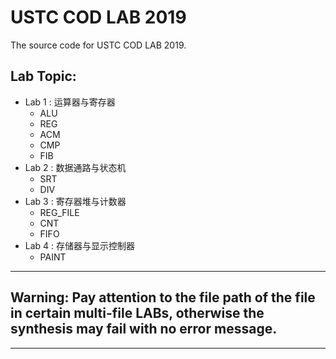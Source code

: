 # USTC COD LAB 2019

The source code for USTC COD LAB 2019.

## Lab Topic:
+ Lab 1 : 运算器与寄存器
  + ALU
  + REG
  + ACM
  + CMP
  + FIB
+ Lab 2 : 数据通路与状态机
  + SRT
  + DIV
+ Lab 3 : 寄存器堆与计数器
  + REG_FILE
  + CNT
  + FIFO
+ Lab 4 : 存储器与显示控制器
  + PAINT
  
***************************************************************************************************************************************** 
## Warning: Pay attention to the file path of the file in certain multi-file LABs, otherwise the synthesis may fail with no error message.
***************************************************************************************************************************************** 
